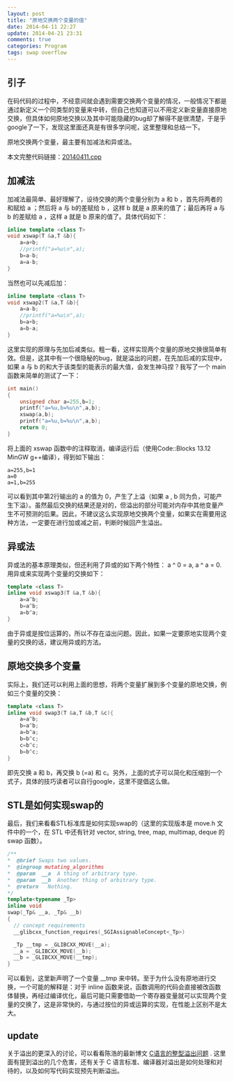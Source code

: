 ```yaml
---
layout: post
title: "原地交换两个变量的值"
date: 2014-04-11 22:27
update: 2014-04-21 23:31
comments: true
categories: Program
tags: swap overflow
---
```


## 引子
在码代码的过程中，不经意间就会遇到需要交换两个变量的情况，一般情况下都是通过新定义一个同类型的变量来中转，但自己也知道可以不用定义新变量直接原地交换，但具体如何原地交换以及其中可能隐藏的bug却了解得不是很清楚，于是乎google了一下，发现这里面还真是有很多学问呢，这里整理和总结一下。

原地交换两个变量，最主要有加减法和异或法。

本文完整代码链接：[20140411.cpp](../upload/code/20140411.cpp)

## 加减法
加减法最简单、最好理解了，设待交换的两个变量分别为 a 和 b ，首先将两者的和赋给 a ；然后将 a 与 b的差赋给 b ，这样 b 就是 a 原来的值了；最后再将 a 与 b 的差赋给 a ，这样 a 就是 b 原来的值了。具体代码如下：

``` cpp
inline template <class T>
void xswap(T &a,T &b){
    a=a+b;
	//printf("a=%u\n",a);
    b=a-b;
    a=a-b;
}
```

<!-- more -->

当然也可以先减后加：

``` cpp
inline template <class T>
void xswap2(T &a,T &b){
    a=a-b;
	//printf("a=%u\n",a);
    b=a+b;
    a=b-a;
}
```

这里实现的原理与先加后减类似。粗一看，这样实现两个变量的原地交换很简单有效。但是，这其中有一个很隐秘的bug，就是溢出的问题，在先加后减的实现中，如果 a 与 b 的和大于该类型的能表示的最大值，会发生神马捏？我写了一个 main 函数来简单的测试了一下：

``` cpp
int main()
{
    unsigned char a=255,b=1;
    printf("a=%u,b=%u\n",a,b);
    xswap(a,b);
    printf("a=%u,b=%u\n",a,b);
    return 0;
}
```

将上面的 xswap 函数中的注释取消，编译运行后（使用Code::Blocks 13.12 MinGW g++编译），得到如下输出：

```
a=255,b=1
a=0
a=1,b=255
```

可以看到其中第2行输出的 a 的值为 0，产生了上溢（如果 a , b 同为负，可能产生下溢）。虽然最后交换的结果还是对的，但溢出的部分可能对内存中其他变量产生不可预测的后果。因此，不建议这么实现原地交换两个变量，如果实在需要用这种方法，一定要在进行加或减之前，判断时候回产生溢出。

## 异或法
异或法的基本原理类似，但还利用了异或的如下两个特性： a ^ 0 = a, a ^ a = 0. 用异或来实现两个变量的交换如下：

``` cpp
template <class T>
inline void xswap3(T &a,T &b){
    a=a^b;
    b=a^b;
    a=b^a;
}
```

由于异或是按位运算的，所以不存在溢出问题。因此，如果一定要原地实现两个变量的交换的话，建议用异或的方法。

## 原地交换多个变量
实际上，我们还可以利用上面的思想，将两个变量扩展到多个变量的原地交换，例如三个变量的交换：

``` cpp
template <class T>
inline void swap3(T &a,T &b,T &c){
    a=a^b;
    b=a^b;
    a=b^a;
    b=b^c;
    c=b^c;
    b=b^c;
}
```

即先交换 a 和 b，再交换 b (=a) 和 c。另外，上面的式子可以简化和压缩到一个式子，具体的技巧读者可以自行google，这里不提倡这么做。

## STL是如何实现swap的
最后，我们来看看STL标准库是如何实现swap的（这里的实现版本是 move.h 文件中的一个，在 STL 中还有针对 vector, string, tree, map, multimap, deque 的 swap 函数）。

``` cpp
/**
*  @brief Swaps two values.
*  @ingroup mutating_algorithms
*  @param  __a  A thing of arbitrary type.
*  @param  __b  Another thing of arbitrary type.
*  @return   Nothing.
*/
template<typename _Tp>
inline void
swap(_Tp& __a, _Tp& __b)
{
  // concept requirements
  __glibcxx_function_requires(_SGIAssignableConcept<_Tp>)

  _Tp __tmp = _GLIBCXX_MOVE(__a);
  __a = _GLIBCXX_MOVE(__b);
  __b = _GLIBCXX_MOVE(__tmp);
}
```

可以看到，这里新声明了一个变量 __tmp 来中转。至于为什么没有原地进行交换，一个可能的解释是：对于 inline 函数来说，函数调用的代码会直接被改函数体替换，再经过编译优化，最后可能只需要借助一个寄存器变量就可以实现两个变量的交换了，这是非常快的，与通过按位的异或运算的实现，在性能上区别不是太大。

## update
关于溢出的更深入的讨论，可以看看陈浩的最新博文 [C语言的整型溢出问题](http://coolshell.cn/articles/11466.html) . 这里面有提到溢出的几个危害，还有关于 C 语言标准、编译器对溢出是如何处理和对待的，以及如何写代码实现预先判断溢出。
